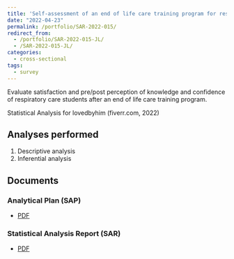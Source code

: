 ```yaml
---
title: 'Self-assessment of an end of life care training program for respiratory care practitioners'
date: "2022-04-23"
permalink: /portfolio/SAR-2022-015/
redirect_from:
  - /portfolio/SAR-2022-015-JL/
  - /SAR-2022-015-JL/
categories:
  - cross-sectional
tags:
  - survey
---
```


Evaluate satisfaction and pre/post perception of knowledge and confidence of respiratory care students after an end of life care training program.

Statistical Analysis for lovedbyhim (fiverr.com, 2022)
<!-- Technical Report for  PERSON (PLACE, yyyy) -->

## Analyses performed

1. Descriptive analysis
1. Inferential analysis

## Documents

<!-- The client has requested that this analysis be kept confidential until a future date, determined by the client. -->
<!-- All documents from this consultation are therefore not published online and only the title and year of the analysis will be included in the consultant's Portfolio. -->
<!-- After the agreed date is reached, the documents will be released. -->

<!-- The client has requested that this analysis be kept confidential. -->
<!-- All documents from this consultation are therefore not published online and only the title and year of the analysis will be included in the consultant's Portfolio. -->

### Analytical Plan (SAP)

- [PDF][sap]

### Statistical Analysis Report (SAR)

- [PDF][sar]

<!-- ## Associated analyses -->

<!-- This analysis is part of a larger project and is supported by other analyses, linked below. -->

<!-- **[assoc_title]** -->

<!-- <[assoc_link]> -->

<!-- --- -->

[sap]: /files/SAP-2022-015-JL-v01.pdf
[sar]: /files/SAR-2022-015-JL-v01.pdf
